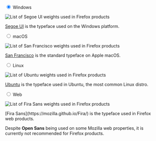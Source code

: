 <div data-tabs>
  <input type="radio" name="ptabs" id="platform-win" checked="checked">
  <label for="platform-win">Windows</label>
  <div data-tab class="grid-2" markdown="1">

![List of Segoe UI weights used in Firefox products](../images/typography/typography-segoe.svg)

[Segoe UI](https://docs.microsoft.com/en-us/windows/uwp/design/downloads/#fonts) is the typeface used on the Windows platform.

  </div>

  <input type="radio" name="ptabs" id="platform-mac-os">
  <label for="platform-mac-os">macOS</label>
  <div data-tab class="grid-2" markdown="1">

![List of San Francisco weights used in Firefox products](../images/typography/typography-san-francisco.svg)

[San Francisco](https://developer.apple.com/fonts/) is the standard typeface on Apple macOS.

  </div>

  <input type="radio" name="ptabs" id="platform-ubuntu">
  <label for="platform-ubuntu">Linux</label>
  <div data-tab class="grid-2" markdown="1">

![List of Ubuntu weights used in Firefox products](../images/typography/typography-ubuntu.svg)

[Ubuntu](http://font.ubuntu.com/) is the typeface used in Ubuntu, the most common Linux distro.
  </div>

  <input type="radio" name="ptabs" id="platform-web">
  <label for="platform-web">Web</label>
  <div data-tab class="grid-2" markdown="1">

![List of Fira Sans weights used in Firefox products](../images/typography/typography-fira-sans.svg)

<div markdown="1">
[Fira Sans](https://mozilla.github.io/Fira/) is the typeface used in Firefox web products.

Despite **Open Sans** being used on some Mozilla web properties, it is currently not recommended for Firefox products.
</div>

  </div>
</div>
